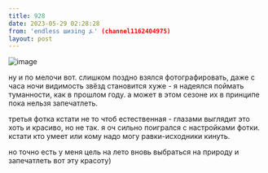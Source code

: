 ```yaml
---
title: 928
date: 2023-05-29 02:28:28
from: 'endless шизing ⍼' (channel1162404975)
layout: post
---
```


![image](photos/photo_78@29-05-2023_02-28-28.jpg)

ну и по мелочи вот. слишком поздно взялся фотографировать, даже с часа ночи видимость звёзд становится хуже - я надеялся поймать туманности, как в прошлом году. а может в этом сезоне их в принципе пока нельзя запечатлеть.

третья фотка кстати не то чтоб естественная - глазами выглядит это хоть и красиво, но не так. я оч сильно поигрался с настройками фотки. кстати кто умеет или кому надо могу равки-исходники кинуть.


но точно есть у меня цель на лето вновь выбраться на природу и запечатлеть вот эту красоту)
